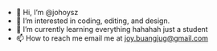 - 👋 Hi, I’m @johoysz
- 👀 I’m interested in coding, editing, and design.
- 🌱 I’m currently learning everything hahahah just a student
- 📫 How to reach me email me at joy.buangjug@gmail.com

<!---
johoysz/johoysz is a ✨ special ✨ repository because its `README.md` (this file) appears on your GitHub profile.
You can click the Preview link to take a look at your changes.
--->
